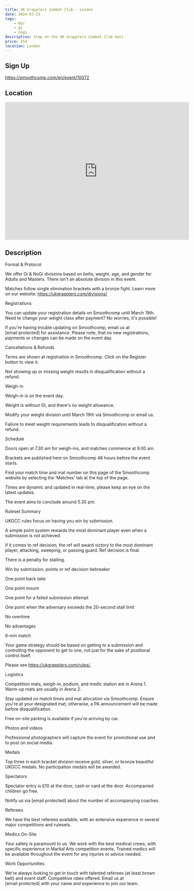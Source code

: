 ```yaml
---
title: UK Grapplers Combat Club - London
date: 2024-03-23
tags:
    - Mar
    - gi 
    - nogi 
description: Step on the UK Grapplers Combat Club mats
price: £54
location: London
---
```

## Sign Up
https://smoothcomp.com/en/event/10072

## Location
<iframe src="https://www.google.com/maps/embed?pb=!1m18!1m12!1m3!1d12345.6789!2d0.0650647!3d51.5076234!2m3!1f0!2f0!3f0!3m2!1i1024!2i768!4f13.1!3m3!1m2!1s0x0%3A0x0!2z51.5076234!5e0!3m2!1sen!2sus!4v1234567890" width="600" height="450" style="border:0;" allowfullscreen="" loading="lazy"></iframe>

## Description
Format & Protocol


We offer Gi & NoGi divisions based on belts, weight, age, and gender for Adults and Masters. There isn't an absolute division in this event.


Matches follow single elimination brackets with a bronze fight. Learn more on our website: https://ukgrapplers.com/divisions/


Registrations


You can update your registration details on Smoothcomp until March 19th. Need to change your weight class after payment? No worries, it's possible!


If you're having trouble updating on Smoothcomp, email us at [email protected] for assistance. Please note, that no new registrations, payments or changes can be made on the event day.


Cancellations & Refunds


Terms are shown at registration in Smoothcomp. Click on the Register button to view it.


Not showing up or missing weight results in disqualification without a refund.


Weigh-in


Weigh-in is on the event day.


Weight is without GI, and there's no weight allowance.


Modify your weight division until March 19th via Smoothcomp or email us.


Failure to meet weight requirements leads to disqualification without a refund.


Schedule


Doors open at 7.30 am for weigh-ins, and matches commence at 9.00 am. 


Brackets are published here on Smoothcomp 48 hours before the event starts.


Find your match time and mat number on this page of the Smoothcomp website by selecting the ‘Matches’ tab at the top of the page.


Times are dynamic and updated in real-time, please keep an eye on the latest updates.


The event aims to conclude around 5.30 pm.


Ruleset Summary


UKGCC rules focus on having you win by submission. 


A simple point system rewards the most dominant player even when a submission is not achieved.


If it comes to ref decision, the ref will award victory to the most dominant player, attacking, sweeping, or passing guard. Ref decision is final.


There is a penalty for stalling.



Win by submission, points or ref decision tiebreaker


One point back take


One point mount


One point for a failed submission attempt


One point when the adversary exceeds the 20-second stall limit


No overtime


No advantages


6-min match



Your game strategy should be based on getting to a submission and controlling the opponent to get to one, not just for the sake of positional control itself.


Please see https://ukgrapplers.com/rules/ 


Logistics


Competition mats, weigh-in, podium, and medic station are in Arena 1. Warm-up mats are usually in Arena 2.


Stay updated on match times and mat allocation via Smoothcomp. Ensure you're at your designated mat; otherwise, a PA announcement will be made before disqualification.


Free on-site parking is available if you're arriving by car.


Photos and videos


Professional photographers will capture the event for promotional use and to post on social media.


Medals 


Top three in each bracket division receive gold, silver, or bronze beautiful UKGCC medals. No participation medals will be awarded.


Spectators


Spectator entry is £10 at the door, cash or card at the door. Accompanied children go free.


Notify us via [email protected] about the number of accompanying coaches.


Referees


We have the best referees available, with an extensive experience in several major competitions and rulesets.


Medics On-Site


Your safety is paramount to us. We work with the best medical crews, with specific experience in Martial Arts competition events. Trained medics will be available throughout the event for any injuries or advice needed.


Work Opportunities


We're always looking to get in touch with talented referees (at least brown belt) and event staff. Competitive rates offered. Email us at [email protected] with your name and experience to join our team.